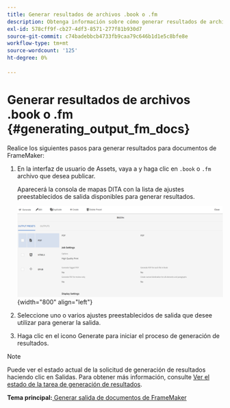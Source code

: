 ```yaml
---
title: Generar resultados de archivos .book o .fm
description: Obtenga información sobre cómo generar resultados de archivos .book o .fm
exl-id: 578cff9f-cb27-4df3-8571-277f81b930d7
source-git-commit: c74badebbcb4733fb9caa79c646b1d1e5c8bfe8e
workflow-type: tm+mt
source-wordcount: '125'
ht-degree: 0%

---
```


# Generar resultados de archivos .book o .fm {#generating_output_fm_docs}

Realice los siguientes pasos para generar resultados para documentos de FrameMaker:

1. En la interfaz de usuario de Assets, vaya a y haga clic en `.book` o `.fm` archivo que desea publicar.

   Aparecerá la consola de mapas DITA con la lista de ajustes preestablecidos de salida disponibles para generar resultados.

   ![](images/publish-fm-doc.png){width="800" align="left"}

1. Seleccione uno o varios ajustes preestablecidos de salida que desee utilizar para generar la salida.

1. Haga clic en el icono Generate para iniciar el proceso de generación de resultados.


>[!NOTE]
>
> Puede ver el estado actual de la solicitud de generación de resultados haciendo clic en Salidas. Para obtener más información, consulte [Ver el estado de la tarea de generación de resultados](fm-output-view-status.md).

**Tema principal:**[ Generar salida de documentos de FrameMaker](fm-output-generatation.md)
